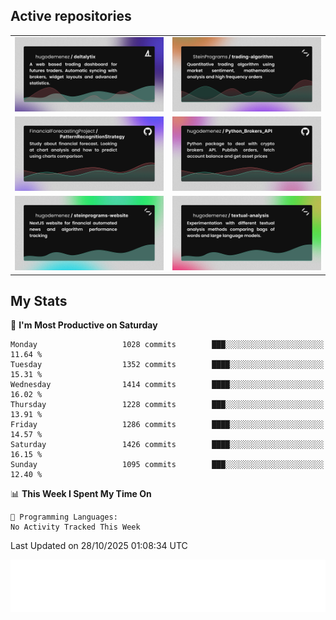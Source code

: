## Active repositories
|||
| ------------- | ------------- |
|[![Deltalytix](assets/deltalytix-preview.png)](https://github.com/hugodemenez/deltalytix)|[![Python Trading Algorithm](assets/base_python_architecture.png)](https://github.com/SteinPrograms/base-python-architecture)|
|[![Quantitative Prediction](assets/pattern_recognition_strategy.png)](https://github.com/FinancialForecastingProject/PatternRecognitionStrategy.git)|[![Broker SDK](assets/python_brokers_api.png)](https://github.com/hugodemenez/Python_Brokers_API)|
|[![NextJS Website](assets/steinprograms-website.png)](https://github.com/hugodemenez/steinprograms-website)|[![Textual](assets/textual-analysis.png)](https://github.com/hugodemenez/textual-analysis)|


## My Stats

<!--START_SECTION:waka-->
📅 **I'm Most Productive on Saturday** 

```text
Monday                   1028 commits        ███░░░░░░░░░░░░░░░░░░░░░░   11.64 % 
Tuesday                  1352 commits        ████░░░░░░░░░░░░░░░░░░░░░   15.31 % 
Wednesday                1414 commits        ████░░░░░░░░░░░░░░░░░░░░░   16.02 % 
Thursday                 1228 commits        ███░░░░░░░░░░░░░░░░░░░░░░   13.91 % 
Friday                   1286 commits        ████░░░░░░░░░░░░░░░░░░░░░   14.57 % 
Saturday                 1426 commits        ████░░░░░░░░░░░░░░░░░░░░░   16.15 % 
Sunday                   1095 commits        ███░░░░░░░░░░░░░░░░░░░░░░   12.40 % 
```


📊 **This Week I Spent My Time On** 

```text
💬 Programming Languages: 
No Activity Tracked This Week
```


 Last Updated on 28/10/2025 01:08:34 UTC
<!--END_SECTION:waka-->

![Coding metrics](metrics.plugin.wakatime.svg)
